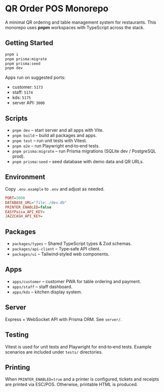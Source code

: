# QR Order POS Monorepo

A minimal QR ordering and table management system for restaurants.  This monorepo uses **pnpm** workspaces with TypeScript across the stack.

## Getting Started

```bash
pnpm i
pnpm prisma:migrate
pnpm prisma:seed
pnpm dev
```

Apps run on suggested ports:
- customer: `5173`
- staff: `5174`
- kds: `5175`
- server API: `3000`

## Scripts
- `pnpm dev` – start server and all apps with Vite.
- `pnpm build` – build all packages and apps.
- `pnpm test` – run unit tests with Vitest.
- `pnpm e2e` – run Playwright end‑to‑end tests.
- `pnpm prisma:migrate` – run Prisma migrations (SQLite dev / PostgreSQL prod).
- `pnpm prisma:seed` – seed database with demo data and QR URLs.

## Environment
Copy `.env.example` to `.env` and adjust as needed.

```ini
PORT=3000
DATABASE_URL="file:./dev.db"
PRINTER_ENABLED=false
EASYPaisa_API_KEY=
JAZZCASH_API_KEY=
```

## Packages
- `packages/types` – Shared TypeScript types & Zod schemas.
- `packages/api-client` – Type‑safe API client.
- `packages/ui` – Tailwind‑styled web components.

## Apps
- `apps/customer` – customer PWA for table ordering and payment.
- `apps/staff` – staff dashboard.
- `apps/kds` – kitchen display system.

## Server
Express + WebSocket API with Prisma ORM.  See `server/`.

## Testing
Vitest is used for unit tests and Playwright for end‑to‑end tests.  Example scenarios are included under `tests/` directories.

## Printing
When `PRINTER_ENABLED=true` and a printer is configured, tickets and receipts are printed via ESC/POS.  Otherwise, printable HTML is produced.

